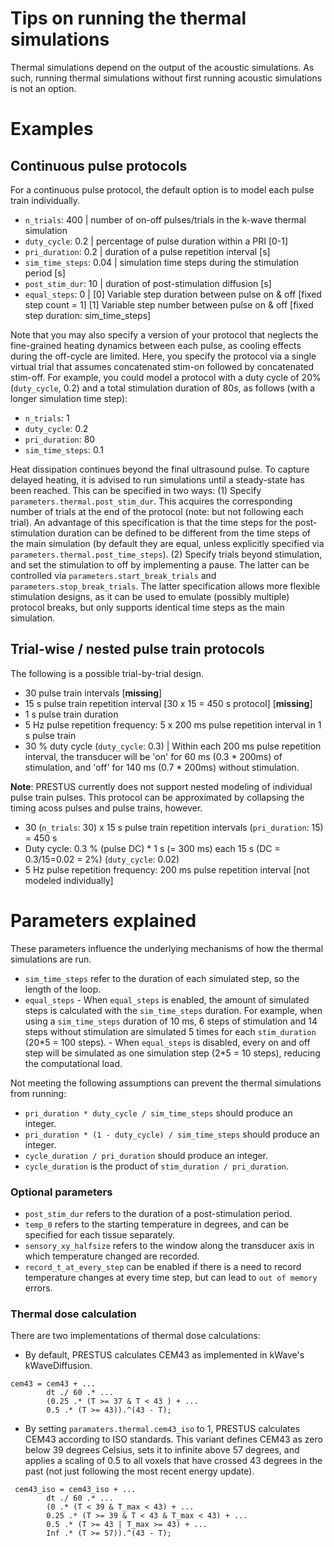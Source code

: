 # Tips on running the thermal simulations

Thermal simulations depend on the output of the acoustic simulations. As such, running thermal simulations without first running acoustic simulations is not an option.

# Examples

## Continuous pulse protocols

For a continuous pulse protocol, the default option is to model each pulse train individually. 

- `n_trials`: 400               | number of on-off pulses/trials in the k-wave thermal simulation
- `duty_cycle`: 0.2             | percentage of pulse duration within a PRI [0-1]
- `pri_duration`: 0.2           | duration of a pulse repetition interval [s]
- `sim_time_steps`: 0.04        | simulation time steps during the stimulation period [s]
- `post_stim_dur`: 10           | duration of post-stimulation diffusion [s]
- `equal_steps`: 0              | [0] Variable step duration between pulse on & off [fixed step count = 1] [1] Variable step number between pulse on & off [fixed step duration: sim_time_steps]

Note that you may also specify a version of your protocol that neglects the fine-grained heating dynamics between each pulse, as cooling effects during the off-cycle are limited. Here, you specify the protocol via a single virtual trial that assumes concatenated stim-on followed by concatenated stim-off. For example, you could model a protocol with a duty cycle of 20% (`duty_cycle`, 0.2) and a total stimulation duration of 80s, as follows (with a longer simulation time step):

- `n_trials`: 1
- `duty_cycle`: 0.2
- `pri_duration`: 80
- `sim_time_steps`: 0.1

Heat dissipation continues beyond the final ultrasound pulse. To capture delayed heating, it is advised to run simulations until a steady-state has been reached. This can be specified in two ways: (1) Specify ```parameters.thermal.post_stim_dur```. This acquires the corresponding number of trials at the end of the protocol (note: but not following each trial). An advantage of this specification is that the time steps for the post-stimulation duration can be defined to be different from the time steps of the main simulation (by default they are equal, unless explicitly specified via ```parameters.thermal.post_time_steps```). (2) Specify trials beyond  stimulation, and set the stimulation to off by implementing a pause. The latter can be controlled via ```parameters.start_break_trials``` and ```parameters.stop_break_trials```. The latter specification allows more flexible stimulation designs, as it can be used to emulate (possibly multiple) protocol breaks, but only supports identical time steps as the main simulation.

## Trial-wise / nested pulse train protocols

The following is a possible trial-by-trial design.

- 30 pulse train intervals [**missing**]
- 15 s pulse train repetition interval [30 x 15 = 450 s protocol] [**missing**]
- 1 s pulse train duration
- 5 Hz pulse repetition frequency: 5 x 200 ms pulse repetition interval in 1 s pulse train
- 30 % duty cycle (`duty_cycle`: 0.3) | Within each 200 ms pulse repetition interval, the transducer will be 'on' for 60 ms (0.3 \* 200ms) of stimulation, and 'off' for 140 ms (0.7 \* 200ms) without stimulation. 

**Note**: PRESTUS currently does not support nested modeling of individual pulse train pulses. This protocol can be approximated by collapsing the timing acoss pulses and pulse trains, however.

- 30 (`n_trials`: 30) x 15 s pulse train repetition intervals (`pri_duration`: 15) = 450 s
- Duty cycle: 0.3 % (pulse DC) * 1 s (= 300 ms) each 15 s (DC = 0.3/15=0.02 = 2%) (`duty_cycle`: 0.02)
- 5 Hz pulse repetition frequency: 200 ms pulse repetition interval [not modeled individually]

# Parameters explained

These parameters influence the underlying mechanisms of how the thermal simulations are run.

- `sim_time_steps` refer to the duration of each simulated step, so the length of the loop.
- `equal_steps`
        - When `equal_steps` is enabled, the amount of simulated steps is calculated with the `sim_time_steps` duration. For example, when using a `sim_time_steps` duration of 10 ms, 6 steps of stimulation and 14 steps without stimulation are simulated 5 times for each `stim_duration` (20\*5 = 100 steps).
        - When `equal_steps` is disabled, every on and off step will be simulated as one simulation step (2\*5 = 10 steps), reducing the computational load.

Not meeting the following assumptions can prevent the thermal simulations from running:
- `pri_duration * duty_cycle / sim_time_steps` should produce an integer.
- `pri_duration * (1 - duty_cycle) / sim_time_steps` should produce an integer.
- `cycle_duration / pri_duration` should produce an integer.
- `cycle_duration` is the product of `stim_duration / pri_duration`.

### Optional parameters

- `post_stim_dur` refers to the duration of a post-stimulation period.
- `temp_0` refers to the starting temperature in degrees, and can be specified for each tissue separately.
- `sensory_xy_halfsize` refers to the window along the transducer axis in which temperature changed are recorded.
- `record_t_at_every_step` can be enabled if there is a need to record temperature changes at every time step, but can lead to `out of memory` errors.

### Thermal dose calculation

There are two implementations of thermal dose calculations:

- By default, PRESTUS calculates CEM43 as implemented in kWave's kWaveDiffusion.

```
cem43 = cem43 + ...
        dt ./ 60 .* ...
        (0.25 .* (T >= 37 & T < 43 ) + ...
        0.5 .* (T >= 43)).^(43 - T);
```

- By setting ```paramaters.thermal.cem43_iso``` to 1, PRESTUS calculates CEM43 according to ISO standards. This variant defines CEM43 as zero below 39 degrees Celsius, sets it to infinite above 57 degrees, and applies a scaling of 0.5 to all voxels that have crossed 43 degrees in the past (not just following the most recent energy update).

```
 cem43_iso = cem43_iso + ...
        dt ./ 60 .* ...
        (0 .* (T < 39 & T_max < 43) + ...
        0.25 .* (T >= 39 & T < 43 & T_max < 43) + ...
        0.5 .* (T >= 43 | T_max >= 43) + ...
        Inf .* (T >= 57)).^(43 - T);
```